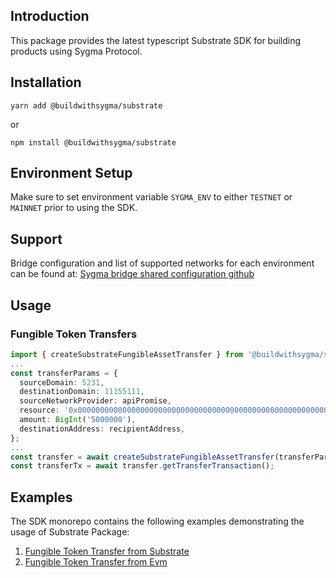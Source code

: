 ## Introduction

This package provides the latest typescript Substrate SDK for building products using Sygma Protocol.

## Installation

```
yarn add @buildwithsygma/substrate
```

or

```
npm install @buildwithsygma/substrate
```

## Environment Setup

Make sure to set environment variable `SYGMA_ENV` to either `TESTNET` or `MAINNET` prior to using the SDK.

## Support

Bridge configuration and list of supported networks for each environment can be found at: [Sygma bridge shared configuration github](https://github.com/sygmaprotocol/sygma-shared-configuration)

## Usage

### Fungible Token Transfers

```typescript
import { createSubstrateFungibleAssetTransfer } from '@buildwithsygma/substrate';
...
const transferParams = {
  sourceDomain: 5231,
  destinationDomain: 11155111,
  sourceNetworkProvider: apiPromise,
  resource: '0x0000000000000000000000000000000000000000000000000000000000001100',
  amount: BigInt('5000000'),
  destinationAddress: recipientAddress,
};
...
const transfer = await createSubstrateFungibleAssetTransfer(transferParams);
const transferTx = await transfer.getTransferTransaction();
```

## Examples

The SDK monorepo contains the following examples demonstrating the usage of Substrate Package:

1. [Fungible Token Transfer from Substrate](https://github.com/sygmaprotocol/sygma-sdk/tree/main/examples/substrate-to-evm-fungible-transfer)
2. [Fungible Token Transfer from Evm](https://github.com/sygmaprotocol/sygma-sdk/tree/main/examples/evm-to-substrate-fungible-transfer)
